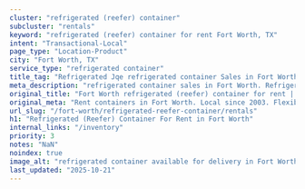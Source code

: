 ```yaml
---
cluster: "refrigerated (reefer) container"
subcluster: "rentals"
keyword: "refrigerated (reefer) container for rent Fort Worth, TX"
intent: "Transactional-Local"
page_type: "Location-Product"
city: "Fort Worth, TX"
service_type: "refrigerated container"
title_tag: "Refrigerated Jqe refrigerated container Sales in Fort Worth ☎ (214) 524-4168 | LC Container"
meta_description: "refrigerated container sales in Fort Worth. Refrigerated containers with climate control. Fast delivery, competitive pricing. Serving refrigerated reefer container area. Quote ID: N7B. Call (214) 524-4168 for your free quote today."
original_title: "Fort Worth refrigerated (reefer) container for rent | LC"
original_meta: "Rent containers in Fort Worth. Local since 2003. Flexible rental terms. Same-week delivery available. Get your free quote — call (214) 524-4168 today."
url_slug: "/fort-worth/refrigerated-reefer-container/rentals"
h1: "Refrigerated (Reefer) Container For Rent in Fort Worth"
internal_links: "/inventory"
priority: 3
notes: "NaN"
noindex: true
image_alt: "refrigerated container available for delivery in Fort Worth"
last_updated: "2025-10-21"
---
```


<!-- TODO: Add unique city/inventory copy, images, and internal links here. -->
